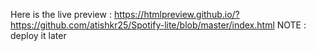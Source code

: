 
Here is the live preview : https://htmlpreview.github.io/?https://github.com/atishkr25/Spotify-lite/blob/master/index.html 
NOTE : deploy it later
